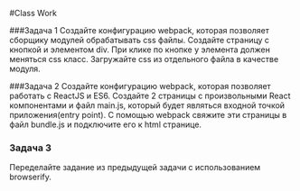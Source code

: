 #Class Work 

###Задача 1 
Создайте конфигурацию webpack, которая позволяет сборщику модулей обрабатывать css файлы.
Создайте страницу с кнопкой и элементом div. При клике по кнопке у элемента должен меняться css класс.
Загружайте css из отдельного файла в качестве модуля.

###Задача 2 
Создайте конфигурацию webpack, которая позволяет работать с ReactJS и ES6.
Создайте 2 страницы с произвольными React компонентами и файл main.js, который будет являться входной точкой приложения(entry point).
С помощью webpack свяжите эти страницы в файл bundle.js и подключите его к html странице.

### Задача 3 
Переделайте задание из предыдущей задачи с использованием browserify. 
